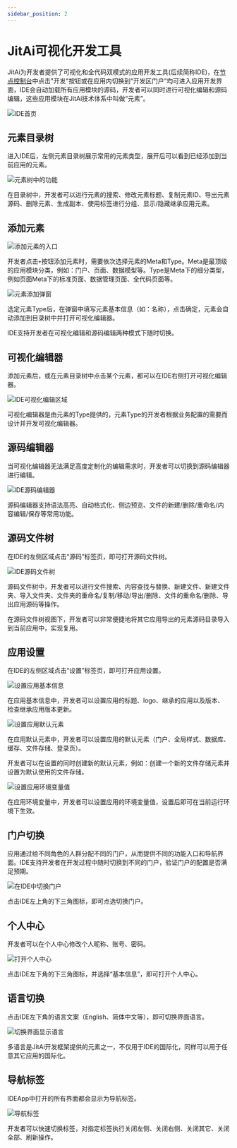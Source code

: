 ```yaml
---
sidebar_position: 2
---
```


# JitAi可视化开发工具

JitAi为开发者提供了可视化和全代码双模式的应用开发工具(后续简称IDE)，在[节点控制台](./应用开发基础/运行环境管理#节点的本地默认运行环境)中点击"开发"按钮或在应用内切换到“开发区门户”均可进入应用开发界面，IDE会自动加载所有应用模块的源码，开发者可以同时进行可视化编辑和源码编辑，这些应用模块在JitAi技术体系中叫做“元素”。

![IDE首页](./img/ide/IDE首页.png)

## 元素目录树
进入IDE后，左侧元素目录树展示常用的元素类型，展开后可以看到已经添加到当前应用的元素。

![元素树中的功能](./img/ide/元素树中的功能.png)

在目录树中，开发者可以进行元素的搜索、修改元素标题、复制元素ID、导出元素源码、删除元素、生成副本、使用标签进行分组、显示/隐藏继承应用元素。

## 添加元素

![添加元素的入口](./img/ide/添加元素的入口.png)

开发者点击`+`按钮添加元素时，需要依次选择元素的Meta和Type。Meta是最顶级的应用模块分类，例如：门户、页面、数据模型等。Type是Meta下的细分类型，例如页面Meta下的标准页面、数据管理页面、全代码页面等。

![元素添加弹窗](./img/ide/元素添加弹窗.png)

选定元素Type后，在弹窗中填写元素基本信息（如：名称），点击确定，元素会自动添加到目录树中并打开可视化编辑器。

IDE支持开发者在可视化编辑和源码编辑两种模式下随时切换。

## 可视化编辑器
添加元素后，或在元素目录树中点击某个元素，都可以在IDE右侧打开可视化编辑器。

![IDE可视化编辑区域](./img/ide/IDE可视化编辑区域.png)

可视化编辑器是由元素的Type提供的，元素Type的开发者根据业务配置的需要而设计并开发可视化编辑器。

## 源码编辑器
当可视化编辑器无法满足高度定制化的编辑需求时，开发者可以切换到源码编辑器进行编辑。

![IDE源码编辑器](./img/ide/IDE源码编辑器.png)

源码编辑器支持语法高亮、自动格式化、侧边预览、文件的新建/删除/重命名/内容编辑/保存等常用功能。

## 源码文件树
在IDE的左侧区域点击“源码”标签页，即可打开源码文件树。

![IDE源码文件树](./img/ide/IDE源码文件树.png)

源码文件树中，开发者可以进行文件搜索、内容查找与替换、新建文件、新建文件夹、导入文件夹、文件夹的重命名/复制/移动/导出/删除、文件的重命名/删除、导出应用源码等操作。

在源码文件树视图下，开发者可以非常便捷地将其它应用导出的元素源码目录导入到当前应用中，实现复用。

## 应用设置
在IDE的左侧区域点击“设置”标签页，即可打开应用设置。

![设置应用基本信息](./img/ide/设置应用基本信息.png)

在应用基本信息中，开发者可以设置应用的标题、logo、继承的应用以及版本、检查继承应用版本更新。

![设置应用默认元素](./img/ide/设置应用默认元素.png)

在应用默认元素中，开发者可以设置应用的默认元素（门户、全局样式、数据库、缓存、文件存储、登录页）。

开发者可以在设置的同时创建新的默认元素，例如：创建一个新的文件存储元素并设置为默认使用的文件存储。

![设置应用环境变量值](./img/ide/设置应用环境变量值.png)

在应用环境变量中，开发者可以设置应用的环境变量值，设置后即可在当前运行环境下生效。

## 门户切换
应用通过给不同角色的人群分配不同的门户，从而提供不同的功能入口和导航界面。IDE支持开发者在开发过程中随时切换到不同的门户，验证门户的配置是否满足预期。

![在IDE中切换门户](./img/ide/在IDE中切换门户.png)

点击IDE左上角的下三角图标，即可点选切换门户。

## 个人中心

开发者可以在个人中心修改个人昵称、账号、密码。

![打开个人中心](./img/ide/打开个人中心.png)

点击IDE左下角的下三角图标，并选择“基本信息”，即可打开个人中心。

## 语言切换

点击IDE左下角的语言文案（English、简体中文等），即可切换界面语言。

![切换界面显示语言](./img/ide/切换界面显示语言.png)

多语言是JitAi开发框架提供的元素之一，不仅用于IDE的国际化，同样可以用于任意其它应用的国际化。

## 导航标签
IDEApp中打开的所有界面都会显示为导航标签。

![导航标签](./img/ide/导航标签.png)

开发者可以快速切换标签，对指定标签执行关闭左侧、关闭右侧、关闭其它、关闭全部、刷新操作。
